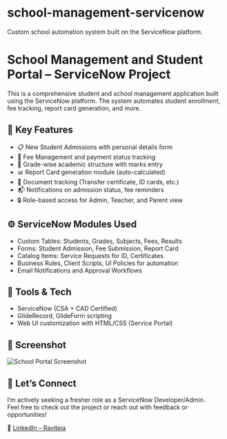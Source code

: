 # school-management-servicenow
Custom school automation system built on the ServiceNow platform.
# School Management and Student Portal – ServiceNow Project

This is a comprehensive student and school management application built using the ServiceNow platform. The system automates student enrollment, fee tracking, report card generation, and more.

## 🎯 Key Features
- 📋 New Student Admissions with personal details form
- 🧾 Fee Management and payment status tracking
- 🧪 Grade-wise academic structure with marks entry
- 📊 Report Card generation module (auto-calculated)
- 📁 Document tracking (Transfer certificate, ID cards, etc.)
- 📬 Notifications on admission status, fee reminders
- 🔒 Role-based access for Admin, Teacher, and Parent view

## ⚙️ ServiceNow Modules Used
- Custom Tables: Students, Grades, Subjects, Fees, Results
- Forms: Student Admission, Fee Submission, Report Card
- Catalog Items: Service Requests for ID, Certificates
- Business Rules, Client Scripts, UI Policies for automation
- Email Notifications and Approval Workflows

## 🧠 Tools & Tech
- ServiceNow (CSA + CAD Certified)
- GlideRecord, GlideForm scripting
- Web UI customization with HTML/CSS (Service Portal)

## 📸 Screenshot
![School Portal Screenshot](screenshot.png)

## 💬 Let’s Connect
I’m actively seeking a fresher role as a ServiceNow Developer/Admin.  
Feel free to check out the project or reach out with feedback or opportunities!

🔗 [LinkedIn – Raviteja](https://www.linkedin.com/in/raviteja73792)
